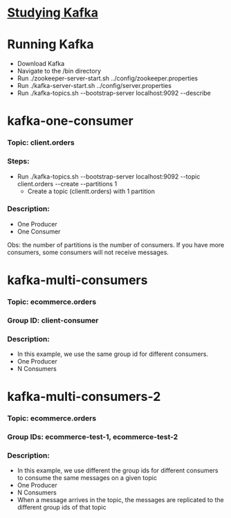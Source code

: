 # [Studying Kafka](https://www.youtube.com/watch?v=3xxb_QyrFnw&list=PLXjt2Adje6u7CMQXPsrjqOMF7ibXZ6iLE&index=1)

# Running Kafka
- Download Kafka
- Navigate to the /bin directory
- Run ./zookeeper-server-start.sh ../config/zookeeper.properties
- Run ./kafka-server-start.sh ../config/server.properties
- Run ./kafka-topics.sh --bootstrap-server localhost:9092 --describe

# kafka-one-consumer
### Topic: client.orders
### Steps:
- Run ./kafka-topics.sh --bootstrap-server localhost:9092 --topic client.orders --create --partitions 1
    - Create a topic (clientt.orders) with 1 partition
### Description:
- One Producer
- One Consumer

Obs: the number of partitions is the number of consumers. If you have more consumers, some consumers will not receive messages.

# kafka-multi-consumers
### Topic: ecommerce.orders
### Group ID: client-consumer
### Description:
- In this example, we use the same group id for different consumers.
- One Producer
- N Consumers

# kafka-multi-consumers-2
### Topic: ecommerce.orders
### Group IDs: ecommerce-test-1, ecommerce-test-2
### Description:
- In this example, we use different the group ids for different consumers to consume the same messages on a given topic
- One Producer
- N Consumers
- When a message arrives in the topic, the messages are replicated to the different group ids of that topic

